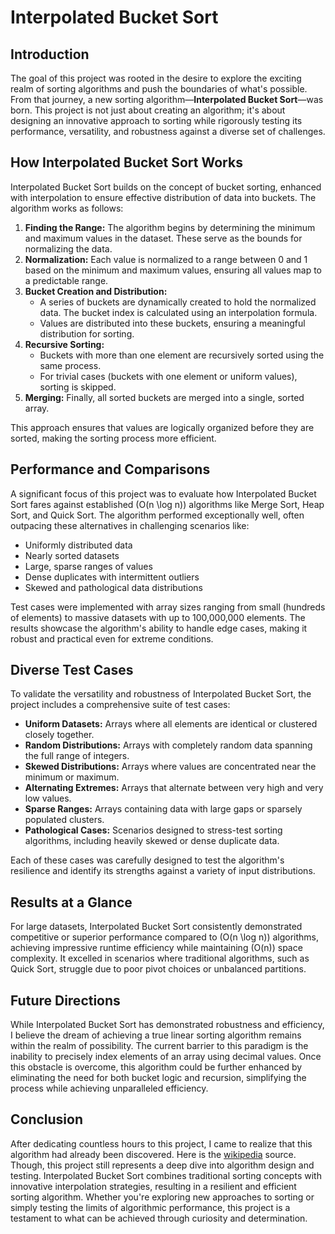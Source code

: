﻿# Interpolated Bucket Sort

## Introduction

The goal of this project was rooted in the desire to explore the exciting realm of sorting algorithms and push the boundaries of what's possible. 
From that journey, a new sorting algorithm—**Interpolated Bucket Sort**—was born. This project is not just about creating an algorithm; 
it's about designing an innovative approach to sorting while rigorously testing its performance, versatility, and robustness against a diverse set of challenges.

## How Interpolated Bucket Sort Works

Interpolated Bucket Sort builds on the concept of bucket sorting, enhanced with interpolation to ensure effective distribution of data into buckets. 
The algorithm works as follows:

1. **Finding the Range:** The algorithm begins by determining the minimum and maximum values in the dataset. These serve as the bounds for normalizing the data.
2. **Normalization:** Each value is normalized to a range between 0 and 1 based on the minimum and maximum values, ensuring all values map to a predictable range.
3. **Bucket Creation and Distribution:** 
    - A series of buckets are dynamically created to hold the normalized data. The bucket index is calculated using an interpolation formula.
    - Values are distributed into these buckets, ensuring a meaningful distribution for sorting.
4. **Recursive Sorting:** 
    - Buckets with more than one element are recursively sorted using the same process.
    - For trivial cases (buckets with one element or uniform values), sorting is skipped.
5. **Merging:** Finally, all sorted buckets are merged into a single, sorted array.

This approach ensures that values are logically organized before they are sorted, making the sorting process more efficient.

## Performance and Comparisons

A significant focus of this project was to evaluate how Interpolated Bucket Sort fares against established \(O(n \log n)\) algorithms like Merge Sort, Heap Sort, and Quick Sort.
The algorithm performed exceptionally well, often outpacing these alternatives in challenging scenarios like:

- Uniformly distributed data
- Nearly sorted datasets
- Large, sparse ranges of values
- Dense duplicates with intermittent outliers
- Skewed and pathological data distributions

Test cases were implemented with array sizes ranging from small (hundreds of elements) to massive datasets with up to 100,000,000 elements. 
The results showcase the algorithm's ability to handle edge cases, making it robust and practical even for extreme conditions.

## Diverse Test Cases

To validate the versatility and robustness of Interpolated Bucket Sort, the project includes a comprehensive suite of test cases:

- **Uniform Datasets:** Arrays where all elements are identical or clustered closely together.
- **Random Distributions:** Arrays with completely random data spanning the full range of integers.
- **Skewed Distributions:** Arrays where values are concentrated near the minimum or maximum.
- **Alternating Extremes:** Arrays that alternate between very high and very low values.
- **Sparse Ranges:** Arrays containing data with large gaps or sparsely populated clusters.
- **Pathological Cases:** Scenarios designed to stress-test sorting algorithms, including heavily skewed or dense duplicate data.

Each of these cases was carefully designed to test the algorithm's resilience and identify its strengths against a variety of input distributions.

## Results at a Glance

For large datasets, Interpolated Bucket Sort consistently demonstrated competitive or superior performance compared to \(O(n \log n)\) algorithms, 
achieving impressive runtime efficiency while maintaining \(O(n)\) space complexity. It excelled in scenarios where traditional algorithms, such as Quick Sort, struggle 
due to poor pivot choices or unbalanced partitions.

## Future Directions

While Interpolated Bucket Sort has demonstrated robustness and efficiency, I believe the dream of achieving a true linear sorting algorithm remains within the realm of 
possibility. The current barrier to this paradigm is the inability to precisely index elements of an array using decimal values. Once this obstacle is overcome, this algorithm
could be further enhanced by eliminating the need for both bucket logic and recursion, simplifying the process while achieving unparalleled efficiency.

## Conclusion

After dedicating countless hours to this project, I came to realize that this algorithm had already been discovered. Here is the [wikipedia](https://en.wikipedia.org/wiki/Interpolation_sort) source.
Though, this project still represents a deep dive into algorithm design and testing. Interpolated Bucket Sort combines traditional sorting concepts with innovative interpolation strategies,
resulting in a resilient and efficient sorting algorithm. Whether you're exploring new approaches to sorting or simply testing the limits of algorithmic performance, this project
is a testament to what can be achieved through curiosity and determination. 
